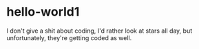 # hello-world1
I don't give a shit about coding, I'd rather look at stars all day, but unfortunately, they're getting coded as well.
